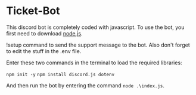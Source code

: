 # Ticket-Bot

This discord bot is completely coded with javascript.
To use the bot, you first need to download [node.js](https://nodejs.org/dist/v20.15.0/node-v20.15.0-x64.msi).

!setup command to send the support message to the bot. Also don't forget to edit the stuff in the .env file.

Enter these two commands in the terminal to load the required  libraries:

`npm init -y`
`npm install discord.js dotenv`

And then run the bot by entering the command `node .\index.js`.
